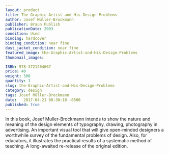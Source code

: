 ```yaml
---
layout: product
title: The Graphic Artist and His Design Problems
author: Josef Müller-Brockmann 
publisher: Braun Publish
publicationDate: 2003
condition: Used
binding: hardcover
binding_condition: near fine
dust_jacket_condition: near fine
featured_image: the-Graphic-Artist-and-His-Design-Problems
thumbnail_images:

ISBN: 978-3721204667
price: 40
weight: 500
quantity: 1
slug: the-Graphic-Artist-and-His-Design-Problems
category: design
tags: Josef Müller-Brockmann 
date:   2017-04-21 08:38:18 -0500
published: true
---
```



In this book, Josef Muller-Brockmann intends to show the nature and meaning of the design elements of typography, drawing, photography in advertising. An important visual tool that will give open-minded designers a worthwhile survey of the fundamental problems of design. Also, for educators, it illustrates the practical results of a systematic method of teaching. A long-awaited re-release of the original edition.